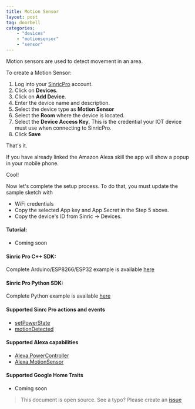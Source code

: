 ```yaml
---
title: Motion Sensor
layout: post
tag: doorbell
categories: 
    - "devices"
    - "motionsensor"
    - "sensor"
---
```


Motion sensors are used to detect movement in an area.

To create a Motion Sensor:

1. Log into your  [SinricPro](https://sinric.pro/) account.
2. Click on **Devices**.
3. Click on **Add Device**.
4. Enter the device name and description.
5. Select the device type as **Motion Sensor**
6. Select the **Room** where the device is located.
5. Select the **Device Access Key**. This is the credential your IOT device must use when connecting to SinricPro. 
6. Click **Save**


That's it. 

If you have already linked the Amazon Alexa skill the app will show a popup in your mobile phone.

Cool!

Now let's complete the setup process. To do that, you must update the sample sketch with 
- WiFi credentials
- Copy the selected App key and App Secret in the Step 5 above.
- Copy the device's ID from Sinric -> Devices.


#### Tutorial: 
- Coming soon

#### Sinric Pro C++ SDK: 
Complete Arduino/ESP8266/ESP32 example is available [here]()

#### Sinric Pro Python SDK: 
Complete Python example is available [here]() 

#### Supported Sinrc Pro actions and events
- [setPowerState](https://github.com/sinricpro/sample_messages/tree/master/01_PowerState)
- [motionDetected](https://github.com/sinricpro/sample_messages/tree/master/10_Motion)

#### Supported Alexa capabilities
- [Alexa.PowerController](https://developer.amazon.com/docs/device-apis/alexa-powercontroller.html)
- [Alexa.MotionSensor](https://developer.amazon.com/docs/device-apis/alexa-motionSensor.html)

####  Supported Google Home Traits
- Coming soon

> This document is open source. See a typo? Please create an [issue](https://github.com/sinricpro/help-docs)
